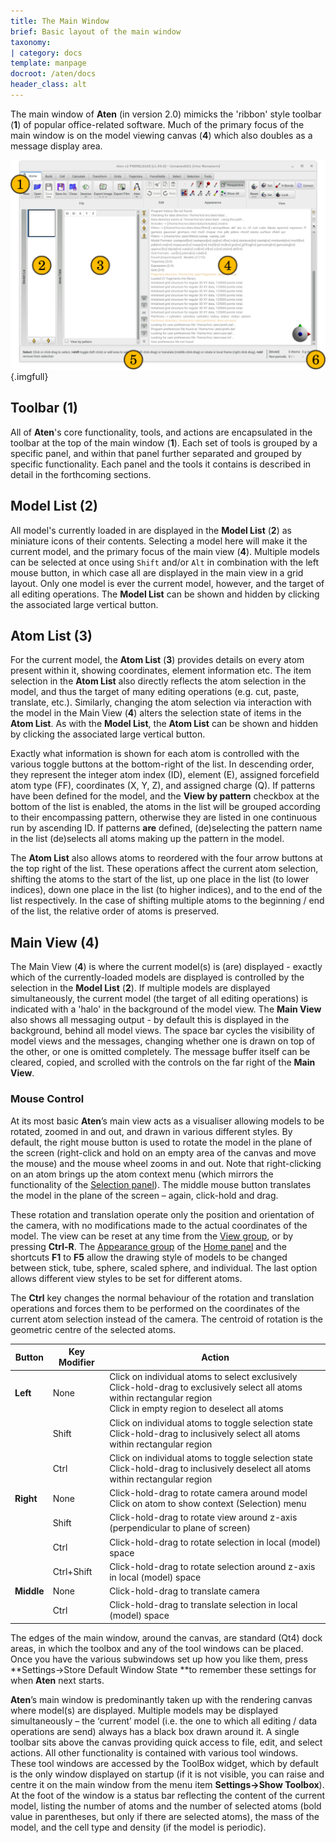 ```yaml
---
title: The Main Window
brief: Basic layout of the main window
taxonomy:
| category: docs
template: manpage
docroot: /aten/docs
header_class: alt
---
```


The main window of **Aten** (in version 2.0) mimicks the 'ribbon' style toolbar (**1**) of popular office-related software. Much of the primary focus of the main window is on the model viewing canvas (**4**) which also doubles as a message display area.

![The Main Window](mainwindow_annotated.png){.imgfull}

## Toolbar (1)

All of **Aten**'s core functionality, tools, and actions are encapsulated in the toolbar at the top of the main window (**1**). Each set of tools is grouped by a specific panel, and within that panel further separated and grouped by specific functionality. Each panel and the tools it contains is described in detail in the forthcoming sections.

## Model List (2)

All model's currently loaded in are displayed in the **Model List** (**2**) as miniature icons of their contents. Selecting a model here will make it the current model, and the primary focus of the main view (**4**). Multiple models can be selected at once using `Shift` and/or `Alt` in combination with the left mouse button, in which case all are displayed in the main view in a grid layout. Only one model is ever the current model, however, and the target of all editing operations. The **Model List** can be shown and hidden by clicking the associated large vertical button.

## Atom List (3)

For the current model, the **Atom List** (**3**) provides details on every atom present within it, showing coordinates, element information etc. The item selection in the **Atom List** also directly reflects the atom selection in the model, and thus the target of many editing operations (e.g. cut, paste, translate, etc.). Similarly, changing the atom selection via interaction with the model in the Main View (**4**) alters the selection state of items in the **Atom List**. As with the **Model List**, the **Atom List** can be shown and hidden by clicking the associated large vertical button.

Exactly what information is shown for each atom is controlled with the various toggle buttons at the bottom-right of the list. In descending order, they represent the integer atom index (ID), element (E), assigned forcefield atom type (FF), coordinates (X, Y, Z), and assigned charge (Q). If patterns have been defined for the model, and the **View by pattern** checkbox at the bottom of the list is enabled, the atoms in the list will be grouped according to their encompassing pattern, otherwise they are listed in one continuous run by ascending ID. If patterns **are** defined, (de)selecting the pattern name in the list (de)selects all atoms making up the pattern in the model.

The **Atom List** also allows atoms to reordered with the four arrow buttons at the top right of the list. These operations affect the current atom selection, shifting the atoms to the start of the list, up one place in the list (to lower indices), down one place in the list (to higher indices), and to the end of the list respectively. In the case of shifting multiple atoms to the beginning / end of the list, the relative order of atoms is preserved.

## Main View (4)

The Main View (**4**) is where the current model(s) is (are) displayed - exactly which of the currently-loaded models are displayed is controlled by the selection in the **Model List** (**2**). If multiple models are displayed simultaneously, the current model (the target of all editing operations) is indicated with a 'halo' in the background of the model view. The **Main View** also shows all messaging output - by default this is displayed in the background, behind all model views. The space bar cycles the visibility of model views and the messages, changing whether one is drawn on top of the other, or one is omitted completely. The message buffer itself can be cleared, copied, and scrolled with the controls on the far right of the **Main View**.

### Mouse Control

At its most basic **Aten**’s main view acts as a visualiser allowing models to be rotated, zoomed in and out, and drawn in various different styles. By default, the right mouse button is used to rotate the model in the plane of the screen (right-click and hold on an empty area of the canvas and move the mouse) and the mouse wheel zooms in and out. Note that right-clicking on an atom brings up the atom context menu (which mirrors the functionality of the [Selection panel](/aten/docs/gui/selection)). The middle mouse button translates the model in the plane of the screen – again, click-hold and drag.

These rotation and translation operate only the position and orientation of the camera, with no modifications made to the actual coordinates of the model. The view can be reset at any time from the [View group](/aten/docs/gui/home#view), or by pressing **Ctrl-R**. The [Appearance group](/aten/docs/gui/home#appearance) of the [Home panel](/aten/docs/gui/home) and the shortcuts **F1** to **F5** allow the drawing style of models to be changed between stick, tube, sphere, scaled sphere, and individual. The last option allows different view styles to be set for different atoms.

The **Ctrl** key changes the normal behaviour of the rotation and translation operations and forces them to be performed on the coordinates of the current atom selection instead of the camera. The centroid of rotation is the geometric centre of the selected atoms.

| Button | Key Modifier | Action |
|--------|--------------|--------|
| **Left** | None | Click on individual atoms to select exclusively <br/> Click-hold-drag to exclusively select all atoms within rectangular region <br/> Click in empty region to deselect all atoms |
|          | Shift | Click on individual atoms to toggle selection state <br/> Click-hold-drag to inclusively select all atoms within rectangular region |
|          | Ctrl | Click on individual atoms to toggle selection state <br/> Click-hold-drag to inclusively deselect all atoms within rectangular region |
| **Right** | None | Click-hold-drag to rotate camera around model <br/> Click on atom to show context (Selection) menu |
|           | Shift | Click-hold-drag to rotate view around z-axis (perpendicular to plane of screen) |
|           | Ctrl | Click-hold-drag to rotate selection in local (model) space |
|           | Ctrl+Shift | Click-hold-drag to rotate selection around z-axis in local (model) space |
| **Middle** | None | Click-hold-drag to translate camera |
|            | Ctrl | Click-hold-drag to translate selection in local (model) space |

The edges of the main window, around the canvas, are standard (Qt4) dock areas, in which the toolbox and any of the tool windows can be placed. Once you have the various subwindows set up how you like them, press **Settings→Store Default Window State **to remember these settings for when **Aten** next starts.


**Aten**’s main window is predominantly taken up with the rendering canvas where model(s) are displayed. Multiple models may be displayed simultaneously – the ‘current’ model (i.e. the one to which all editing / data operations are send) always has a black box drawn around it. A single toolbar sits above the canvas providing quick access to file, edit, and select actions. All other functionality is contained with various tool windows. These tool windows are accessed by the ToolBox widget, which by default is the only window displayed on startup (if it is not visible, you can raise and centre it on the main window from the menu item **Settings→Show Toolbox**). At the foot of the window is a status bar reflecting the content of the current model, listing the number of atoms and the number of selected atoms (bold value in parentheses, but only if there are selected atoms), the mass of the model, and the cell type and density (if the model is periodic).
